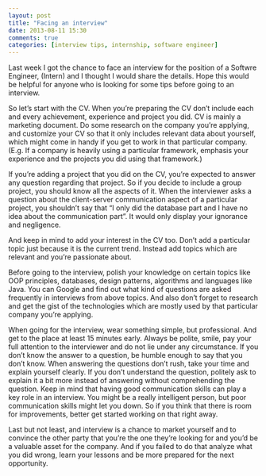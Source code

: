 ```yaml
---
layout: post
title: "Facing an interview"
date: 2013-08-11 15:30
comments: true
categories: [interview tips, internship, software engineer]
---
```


Last week I got the chance to face an interview for the position of a Softwre Engineer, (Intern)  and I thought I would share the details. Hope this would be helpful for anyone who is looking for some tips before going to an interview.

So let’s start with the CV. When you’re preparing the CV don’t include each and every achievement, experience and project you did. CV is mainly a marketing document. Do some research on the company you’re applying, and customize your CV so that it only includes relevant data about yourself, which might come in handy if you get to work in that particular company. (E.g. If a company is heavily using a particular framework, emphasis your experience and the projects you did using that framework.)

If you’re adding a project that you did on the CV, you’re expected to answer any question regarding that project. So if you decide to include a group project, you should know all the aspects of it. When the interviewer asks a question about the client-server communication aspect of a particular project, you shouldn’t say that “I only did the database part and I have no idea about the communication part”. It would only display your ignorance and negligence.

And keep in mind to add your interest in the CV too. Don’t add a particular topic just because it is the current trend. Instead add topics which are relevant and you’re passionate about. 

Before going to the interview, polish your knowledge on certain topics like OOP principles, databases, design patterns, algorithms and languages like Java. You can Google and find out what kind of questions are asked frequently in interviews from above topics. And also don’t forget to research and get the gist of the technologies which are mostly used by that particular company you’re applying. 

When going for the interview, wear something simple, but professional. And get to the place at least 15 minutes early. Always be polite, smile, pay your full attention to the interviewer and do not lie under any circumstance. If you don’t know the answer to a question, be humble enough to say that you don’t know. When answering the questions don’t rush, take your time and explain yourself clearly. If you don’t understand the question, politely ask to explain it a bit more instead of answering without comprehending the question. Keep in mind that having good communication skills can play a key role in an interview. You might be a really intelligent person, but poor communication skills might let you down. So if you think that there is room for improvements, better get started working on that right away.

Last but not least, and interview is a chance to market yourself and to convince the other party that you’re the one they’re looking for and you’d be  a valuable asset for the company. And if you failed to do that analyze what you did wrong, learn your lessons and be more prepared for the next opportunity.